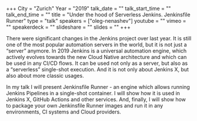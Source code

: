 +++
City = "Zurich"
Year = "2019"
talk_date = ""
talk_start_time = ""
talk_end_time = ""
title = "Under the hood of Serverless Jenkins. Jenkinsfile Runner"
type = "talk"
speakers = ["oleg-nenashev"]
youtube = ""
vimeo = ""
speakerdeck = ""
slideshare = ""
slides = ""
+++

There were significant changes in the Jenkins project over last year. It is still one of
the most popular automation servers in the world, but it is not just a “server” anymore.
In 2019 Jenkins is a universal automation engine, which actively evolves towards the new
Cloud Native architecture and which can be used in any CI/CD flows. It can be used not
only as a server, but also as a “serverless” single-shot execution. And it is not only
about Jenkins X, but also about more classic usages.

In my talk I will present Jenkinsfile Runner - an engine which allows running Jenkins
Pipelines in a single-shot container. I will show how it is used in Jenkins X, GitHub
Actions and other services. And, finally, I will show how to package your own
Jenkinsfile Runner images and run it in any environments, CI systems and Cloud providers.
